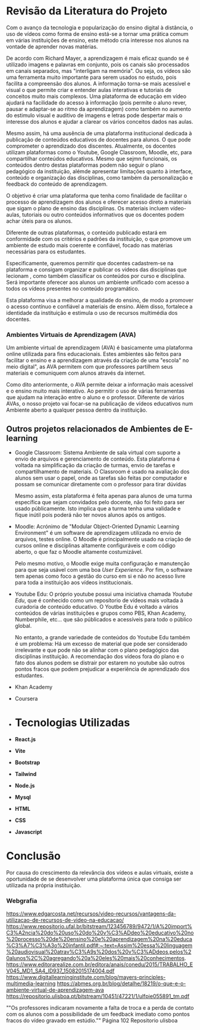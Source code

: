 # Revisão da Literatura do Projeto
  Com o avanço da tecnologia e popularização do ensino digital à distância, 
  o uso de vídeos como forma de ensino está-se a tornar uma prática comum em várias instituições de ensino, este método cria interesse nos alunos na vontade de aprender novas matérias.

  De acordo com Richard Mayer, a aprendizagem é mais eficaz quando se é utilizado imagens e palavras em conjunto, pois os canais são processados em canais separados, mas "interligam na memória". Ou seja, os vídeos são uma ferramenta muito importante para serem usados no estudo, pois facilita a compreensão dos alunos. A informação torna-se mais acessível e visual o que permite criar e entender aulas interativas e tutoriais de conceitos muito mais complexos. Uma plataforma de educação em vídeo ajudará na facilidade do acesso à informação (pois permite o aluno rever, pausar e adaptar-se ao ritmo da aprendizagem) como também no aumento do estimulo visual e auditivo de imagens e letras pode despertar mais o interesse dos alunos e ajudar a clarear os vários conceitos dados nas aulas.
  
  Mesmo assim, há uma ausência de uma plataforma institucional dedicada à publicação de conteúdos educativos de docentes para alunos. O que pode comprometer o aprendizado dos discentes. Atualmente, os docentes utilizam plataformas como o Youtube, Google Classroom, Moodle, etc, para compartilhar conteúdos educativos. Mesmo que sejmn funcionais, os conteúdos dentro destas plataformas podem não seguir o plano pedagógico da instituição, alémde apresentar limitações quanto à interface, conteúdo e organização das disciplinas, como também da personalização e feedback do conteúdo de aprendizagem.

  O objetivo é criar uma plataforma que tenha como finalidade de facilitar o processo de aprendizagem dos alunos e oferecer acesso direto a materiais que sigam o plano de ensino das disciplinas. Os materiais incluem vídeo-aulas, tutoriais ou outro conteúdos informativos que os docentes podem achar úteis para os alunos.

  Diferente de outras plataformas, o conteúdo publicado estará em conformidade com os critérios e padrões da instituição, o que promove um ambiente de estudo mais coerente e confiável, focado nas matérias necessárias para os estudantes.

  Especificamente, queremos permitir que docentes cadastrem-se na plataforma e consigam organizar e publicar os videos das disciplinas que lecionam
  , como também classificar os conteúdos por curso e disciplina. Será importante oferecer aos alunos um ambiente unificado com acesso a todos os vídeos
  presentes no conteúdo programático.

  Esta plataforma visa a melhorar a qualidade do ensino, de modo a promover o acesso contínuo e confiável a materiais de ensino. Além disso,
   fortalece a identidade da instituição e estimula o uso de recursos multimédia dos docentes.

### Ambientes Virtuais de Aprendizagem (AVA)

Um ambiente virtual de aprendizagem (AVA) é basicamente uma plataforma online utilizada para fins educacionais. Estes ambientes são feitos para facilitar o ensino e a aprendizagem através da criação de uma "escola" no meio digital", as AVA permitem com que professores partilhem seus materiais e comuniquem com alunos através da internet.

Como dito anteriormente, o AVA permite deixar a informação mais acessível e o ensino muito mais interativo. Ao permitir o uso de várias ferramentas que ajudam na interação entre o aluno e o professor. Diferente de vários AVAs, o nosso projeto vai focar-se na publicação de vídeos educativos num Ambiente aberto a qualquer pessoa dentro da instituição.


## Outros projetos relacionados de Ambientes de E-learning

- Google Classroom:
  Sistema Ambiente de sala virtual com suporte a envio de arquivos e gerenciamento de conteúdo. Esta plataforma é voltada na simplificação da criação de turmas, envio de tarefas e compartilhamento de materiais. O Classroom é usado na avaliação dos alunos sem usar o papel, onde as tarefas são feitas por computador e possam se comunicar diretamente com o professor para tirar dúvidas

  Mesmo assim, esta plataforma é feita apenas para alunos de uma turma específica que sejam convidados pelo docente, não foi feito para ser usado públicamente. Isto implica que a turma tenha uma validade e fique inútil pois poderá não ter novos alunos após os antigos.
  
- Moodle:
  Acrónimo de "Modular Object-Oriented Dynamic Learning Environment" é um software de aprendizagem utilizada no envio de arquivos, testes online. O Moodle é principalmente usado na criação de cursos online e disciplinas altamente configuráveis e com código aberto, o que faz o Moodle altamente costumizável.

  Pelo mesmo motivo, o Moodle exige muita configuração e manutenção para que seja usável com uma boa *User Experience*. Por fim, o software tem apenas como foco a gestão do curso em si e não no acesso livre para toda a instituição aos vídeos institucionais.
  
- Youtube Edu:
  O próprio youtube possui uma iniciativa chamada *Youtube Edu*, que é conhecido como um reposítorio de vídeos mais voltada à curadoria de conteúdo educativo. O Youtbe Edu é voltado a vários conteúdos de várias instituições e grupos como PBS, Khan Academy, Numberphile, etc... que são públicados e acessíveis para todo o público global.

  No entanto, a grande variedade de conteúdos do Youtube Edu também é um problema: Há um excesso de material que pode ser considerado irrelevante e que pode não se alinhar com o plano pedagógico das disciplinas instituição. A recomendação dos vídeos fora do plano e o fato dos alunos podem se distrair por estarem no youtube são outros pontos fracos que podem prejudicar a experiência de aprendizado dos estudantes.
  
- Khan Academy
- Coursera

- # Tecnologias Utilizadas

- **React.js**
- **Vite**
- **Bootstrap**
- **Tailwind**
- **Node.js**
- **Mysql**

- **HTML**
- **CSS**
- **Javascript**

# Conclusão

Por causa do crescimento da relevância dos vídeos e aulas virtuais, existe a oportunidade de se desenvolver uma plataforma única que consiga ser utilizada na própria instituição.

### Webgrafia

https://www.edgarcosta.net/recursos/video-recursos/vantagens-da-utilizacao-de-recursos-de-video-na-educacao/
https://www.repositorio.ufal.br/bitstream/123456789/9472/1/A%20import%C3%A2ncia%20do%20uso%20do%20v%C3%ADdeo%20educativo%20no%20processo%20de%20ensino%20e%20aprendizagem%20na%20educa%C3%A7%C3%A3o%20infantil.pdf#:~:text=Assim%20essa%20linguagem%20audiovisual%20atrav%C3%A9s%20dos%20v%C3%ADdeos,pelos%20alunos%2C%20agregando%20a%20eles%20mais%20conhecimentos.
https://www.editorarealize.com.br/editora/anais/conedu/2015/TRABALHO_EV045_MD1_SA4_ID937_15082015174004.pdf
https://www.digitallearninginstitute.com/blog/mayers-principles-multimedia-learning
https://abmes.org.br/blog/detalhe/18219/o-que-e-o-ambiente-virtual-de-aprendizagem-ava
https://repositorio.ulisboa.pt/bitstream/10451/47221/1/ulfpie055891_tm.pdf

  ""Os professores indicaram novamente a falta de troca e a perda de contato com os
alunos com a possibilidade de um feedback imediato como pontos fracos do vídeo
gravado em estúdio."" Página 102 Repositorio ulisboa
